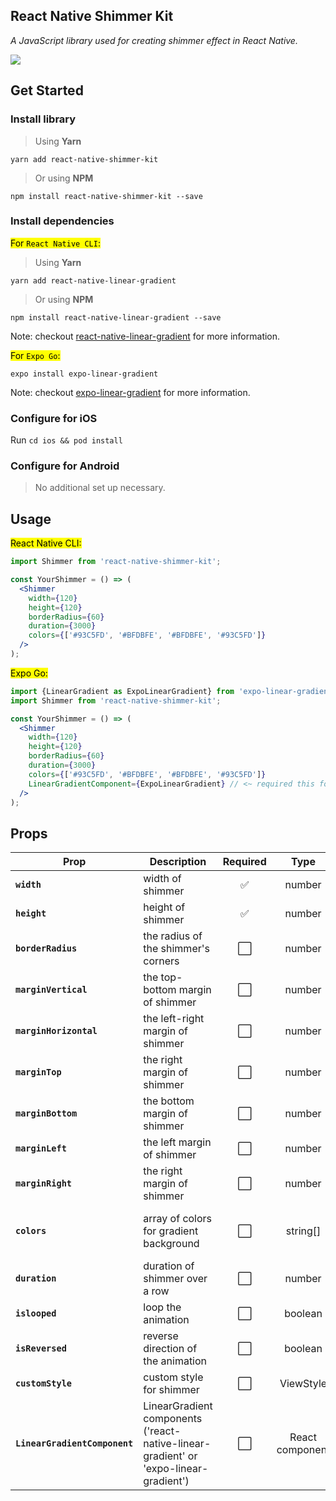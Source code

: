 ## React Native Shimmer Kit
*A JavaScript library used for creating shimmer effect in React Native.*

<p>
  <a href="https://www.npmjs.com/package/react-native-shimmer-kit"><img src="https://img.shields.io/endpoint?label=npm&style=flat-square"></a>
</p>

## Get Started


### Install library

 > Using **Yarn**
 
    yarn add react-native-shimmer-kit

> Or using **NPM**

    npm install react-native-shimmer-kit --save
    
    
### Install dependencies
<mark>For `React Native CLI`:</mark>

> Using **Yarn**


    yarn add react-native-linear-gradient

    
> Or using **NPM**


    npm install react-native-linear-gradient --save
    
    
Note: checkout [react-native-linear-gradient](https://www.npmjs.com/package/react-native-linear-gradient) for more information.

    
<mark>For `Expo Go`:</mark>

    expo install expo-linear-gradient
    
    
Note: checkout [expo-linear-gradient](https://www.npmjs.com/package/expo-linear-gradient) for more information.
  
### Configure for iOS

Run `cd ios && pod install`


### Configure for Android
> No additional set up necessary.


## Usage
<mark>React Native CLI:</mark>

```jsx
import Shimmer from 'react-native-shimmer-kit';

const YourShimmer = () => (
  <Shimmer
    width={120}
    height={120}
    borderRadius={60}
    duration={3000}
    colors={['#93C5FD', '#BFDBFE', '#BFDBFE', '#93C5FD']}
  />
);
```

<mark>Expo Go:</mark>

```jsx
import {LinearGradient as ExpoLinearGradient} from 'expo-linear-gradient';
import Shimmer from 'react-native-shimmer-kit';

const YourShimmer = () => (
  <Shimmer
    width={120}
    height={120}
    borderRadius={60}
    duration={3000}
    colors={['#93C5FD', '#BFDBFE', '#BFDBFE', '#93C5FD']}
    LinearGradientComponent={ExpoLinearGradient} // <~ required this for expo project
  />
);
```

## Props

| Prop                         | Description                                            | Required                     | Type           | Default                                   |
| ---------------------------- | -------------------------------------------------------| :----------------------------------------------:| :------------------------------------------:|------
| **`width`**                  | width of shimmer                                       | :white_check_mark:           | number         | undefined 
| **`height`**                 | height of shimmer                                      | :white_check_mark:           | number         | undefined    
| **`borderRadius`**           | the radius of the shimmer's corners                    | :white_large_square:         | number         | 0                               
| **`marginVertical`**         | the top-bottom margin of shimmer                                     | :white_large_square:         | number         | 0
| **`marginHorizontal`**       | the left-right margin of shimmer                                     | :white_large_square:         | number         | 0  
| **`marginTop`**              | the right margin of shimmer                                        | :white_large_square:         | number         | 0     
| **`marginBottom`**           | the bottom margin of shimmer                       | :white_large_square:         | number         | 0                               
| **`marginLeft`**             | the left margin of shimmer                                             | :white_large_square:         | number         | 0
| **`marginRight`**            | the right margin of shimmer                                           | :white_large_square:         | number         | 0  
| **`colors`**                 | array of colors for gradient background                                    | :white_large_square:         | string[]       | ['#E6E6E6', '#f5f5f5', '#f5f5f5', '#E6E6E6']   
| **`duration`**               | duration of shimmer over a row                         | :white_large_square:         | number         | 1500 
| **`islooped`**                 | loop the animation                     | :white_large_square:         | boolean        | true    
| **`isReversed`**                 | reverse direction of the animation                     | :white_large_square:         | boolean        | false    
| **`customStyle`**            | custom style for shimmer                                      | :white_large_square:         | ViewStyle      | undefined
| **`LinearGradientComponent`**            | LinearGradient components ('react-native-linear-gradient' or 'expo-linear-gradient')                               | :white_large_square:         | React component     | react-native-linear-gradient
